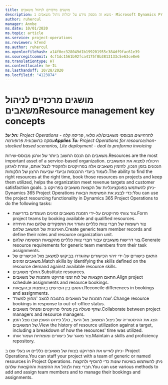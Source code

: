 ```yaml
---
title: מושגים מרכזיים לניהול משאבים
description: נושא זה מספק מידע על יכולות ניהול משאבים ב- Microsoft Dynamics Project Operations.
author: ruhercul
manager: Annbe
ms.date: 10/01/2020
ms.topic: article
ms.service: project-operations
ms.reviewer: kfend
ms.author: ruhercul
ms.openlocfilehash: a14f0ec328049d1b199201955c384df9fac61e39
ms.sourcegitcommit: 4cf1dc1561b92fca4175f0b3813133c5e63ce8e6
ms.translationtype: HT
ms.contentlocale: he-IL
ms.lasthandoff: 10/28/2020
ms.locfileid: "4123874"
---
```

# <a name="resource-management-key-concepts"></a><span data-ttu-id="9f363-103">מושגים מרכזיים לניהול משאבים</span><span class="sxs-lookup"><span data-stu-id="9f363-103">Resource management key concepts</span></span>

<span data-ttu-id="9f363-104">_**חל על:** Project Operations לתרחישים מבוססי משאבים/לא מלאי, פריסה קלה - עסקה בחשבונית פרופורמה_</span><span class="sxs-lookup"><span data-stu-id="9f363-104">_**Applies To:** Project Operations for resource/non-stocked based scenarios, Lite deployment - deal to proforma invoicing_</span></span>

<span data-ttu-id="9f363-105">משאבים הם הנכס החשוב ביותר של ארגון מבוסס-שירות.</span><span class="sxs-lookup"><span data-stu-id="9f363-105">Resources are the most important asset of a service-based organization.</span></span> <span data-ttu-id="9f363-106">היכולת למצוא את המשאבים הנכונים בזמן הנכון, להזמין משאבים אלה בפרויקטים ולהקפיד לנצל אותם, עוזרת לארגון לעמוד ביעדי ההכנסות וביעדי שביעות הרצון של הלקוחות.</span><span class="sxs-lookup"><span data-stu-id="9f363-106">The ability to find the right resources at the right time, book those resources on projects and keep them utilized, helps the organization meet revenue targets and customer satisfaction goals.</span></span> <span data-ttu-id="9f363-107">ניתן להשתמש בפונקציונליות של הקצאת משאבים בפרויקט ב- Dynamics 365 Project Operations כדי לבצע את המשימות הבאות:</span><span class="sxs-lookup"><span data-stu-id="9f363-107">You can use the project resourcing functionality in Dynamics 365 Project Operations to do the following tasks:</span></span>

- <span data-ttu-id="9f363-108">צור צוותי פרויקטים על-ידי הזמנת משאבים זמינים העומדים בדרישות.</span><span class="sxs-lookup"><span data-stu-id="9f363-108">Form project teams by booking available and qualified resources.</span></span>
- <span data-ttu-id="9f363-109">צור רשומות של חברי צוות כלליים והגדר את התפקידים שלהם ואת היחידה הארגונית של המשאב שלהם.</span><span class="sxs-lookup"><span data-stu-id="9f363-109">Create generic team member records and define their roles and resource organization unit.</span></span>
- <span data-ttu-id="9f363-110">צור דרישות משאבים עבור חברי צוות כלליים מהקצאות המשימה שלהם.</span><span class="sxs-lookup"><span data-stu-id="9f363-110">Generate resource requirements for generic team members from their task assignments.</span></span>
- <span data-ttu-id="9f363-111">התאם כישורים על-ידי זיהוי הכישורים שהוגדרו בביקוש למשאב מול הכישורים של משאבים זמינים.</span><span class="sxs-lookup"><span data-stu-id="9f363-111">Match skills by identifying the skills defined on the resource demand against available resource skills.</span></span>
- <span data-ttu-id="9f363-112">החלף משאבים.</span><span class="sxs-lookup"><span data-stu-id="9f363-112">Substitute resources.</span></span>
- <span data-ttu-id="9f363-113">התאם הקצאות של לוח זמני פרויקט והזמנות של משאבים.</span><span class="sxs-lookup"><span data-stu-id="9f363-113">Align project schedule assignments and resource bookings.</span></span>
- <span data-ttu-id="9f363-114">התאם בין הפרשים בהזמנות ובהקצאות.</span><span class="sxs-lookup"><span data-stu-id="9f363-114">Reconcile differences in bookings and assignments.</span></span>
- <span data-ttu-id="9f363-115">שנה הזמנות של משאבים בתגובה למצב 'מחוץ למשרד'.</span><span class="sxs-lookup"><span data-stu-id="9f363-115">Change resource bookings in response to out-of-office status.</span></span>
- <span data-ttu-id="9f363-116">שתף פעולה בין מנהלי פרויקטים ומנהלי משאבים.</span><span class="sxs-lookup"><span data-stu-id="9f363-116">Collaborate between project managers and resource managers.</span></span>
- <span data-ttu-id="9f363-117">הצג את ההיסטוריה של ניצול המשאב מול היעד, כולל פירוט האופן שבו נוצל הזמן של המשאבים.</span><span class="sxs-lookup"><span data-stu-id="9f363-117">View the history of resource utilization against a target, including a breakdown of how the resources' time was utilized.</span></span>
- <span data-ttu-id="9f363-118">צור מאגר של כישורים ומומחיות ושמור אותו.</span><span class="sxs-lookup"><span data-stu-id="9f363-118">Maintain a skills and proficiency repository.</span></span>


<span data-ttu-id="9f363-119">ניתן לאייש את הפרויקט בצוות של משאבים כלליים או בעלי שם ב- Project Operations.</span><span class="sxs-lookup"><span data-stu-id="9f363-119">You can staff your project with a team of generic or named resources in Project Operations.</span></span> <span data-ttu-id="9f363-120">ניתן להשתמש בשיטות שונות כדי להוסיף ולהקצות חברי צוות ולנהל את ההזמנות וההקצאות שלהם.</span><span class="sxs-lookup"><span data-stu-id="9f363-120">You can use various methods to add and assign team members and to manage their bookings and assignments.</span></span> 
